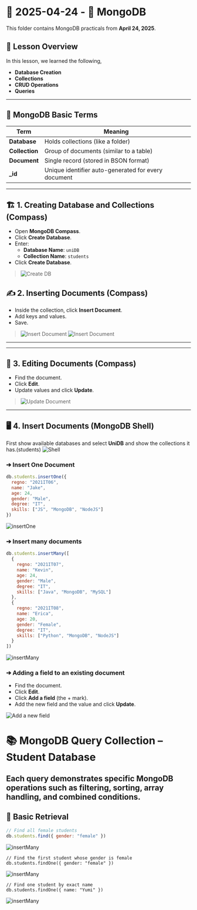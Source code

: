 # 📅 2025-04-24 - 🍃 MongoDB 

This folder contains MongoDB practicals from **April 24, 2025**.

## 📜 Lesson Overview  
In this lesson, we learned the following,
- **Database Creation**
- **Collections**
- **CRUD Operations**
- **Queries**

---

## 🧩 MongoDB Basic Terms

| Term         | Meaning |
|--------------|---------|
| **Database** | Holds collections (like a folder) |
| **Collection** | Group of documents (similar to a table) |
| **Document** | Single record (stored in BSON format) |
| **_id**      | Unique identifier auto-generated for every document |

---

## 🏗️ 1. Creating Database and Collections (Compass)

- Open **MongoDB Compass**.
- Click **Create Database**.
- Enter:
  - **Database Name**: `uniDB`
  - **Collection Name**: `students`
- Click **Create Database**.

> ![Create DB](Outputs/1.CreateDB.png)



## ✍️ 2. Inserting Documents (Compass)

- Inside the collection, click **Insert Document**.
- Add keys and values.
- Save.

> ![Insert Document](Outputs/2.InsertDoc.png)
> ![Insert Document](Outputs/3.png)

---
---

## 📝 3. Editing Documents (Compass)

- Find the document.
- Click **Edit**.
- Update values and click **Update**.

> ![Update Document](Outputs/editDoc.png)

---

## 🖥️ 4. Insert Documents (MongoDB Shell)
First show available databases and select **UniDB** and show the collections it has.(students)
![Shell](Outputs/Shell.png)

### ➔ Insert One Document
```javascript
db.students.insertOne({
  regno: "2021IT06",
  name: "Jake",
  age: 24,
  gender: "Male",
  degree: "IT",
  skills: ["JS", "MongoDB", "NodeJS"]
})
```
![insertOne](Outputs/insertOne.png)

### ➔ Insert many documents
```javascript
db.students.insertMany([
  {
    regno: "2021IT07",
    name: "Kevin",
    age: 24,
    gender: "Male",
    degree: "IT",
    skills: ["Java", "MongoDB", "MySQL"]
  },
  {
    regno: "2021IT08",
    name: "Erica",
    age: 20,
    gender: "Female",
    degree: "IT",
    skills: ["Python", "MongoDB", "NodeJS"]
  }
])
```
![insertMany](Outputs/insertMany.png)

### ➔ Adding a field to an existing document

- Find the document.
- Click **Edit**.
- Click **Add a field** (the + mark).
- Add the new field and the value and click **Update**.
  
![Add a new field](Outputs/addField.png)

# 📚 MongoDB Query Collection – Student Database

Each query demonstrates specific MongoDB operations such as filtering, sorting, array handling, and combined conditions.
---

## 📌 Basic Retrieval

```js
// Find all female students
db.students.find({ gender: "female" })
```
![insertMany](Outputs/findFemale.png)

```
// Find the first student whose gender is female
db.students.findOne({ gender: "female" })
```
![insertMany](Outputs/findOne.png)

```
// Find one student by exact name
db.students.findOne({ name: "Yumi" })
```
![insertMany](Outputs/byName.png)
